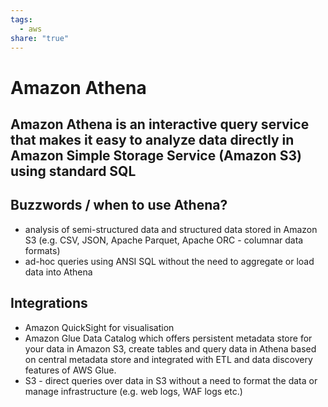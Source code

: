 ```yaml
---
tags:
  - aws
share: "true"
---
```


# Amazon Athena
## Amazon Athena is an interactive query service that makes it easy to analyze data directly in Amazon Simple Storage Service (Amazon S3) using standard SQL

## Buzzwords / when to use Athena?
* analysis of semi-structured data and structured data stored in Amazon S3 (e.g. CSV, JSON, Apache Parquet, Apache ORC - columnar data formats)
* ad-hoc queries using ANSI SQL without the need to aggregate or load data into Athena


## Integrations
* Amazon QuickSight for visualisation
* Amazon Glue Data Catalog which offers persistent metadata store for your data in Amazon S3, create tables and query data in Athena based on central metadata store and integrated with ETL and data discovery features of AWS Glue.
* S3 - direct queries over data in S3 without a need to format the data or manage infrastructure (e.g. web logs, WAF logs etc.)
